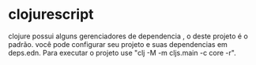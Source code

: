 # clojurescript
clojure possui alguns gerenciadores de dependencia , o deste projeto é o padrão.
você pode configurar seu projeto e suas dependencias em deps.edn.
Para executar o projeto use "clj -M -m cljs.main -c core -r".

